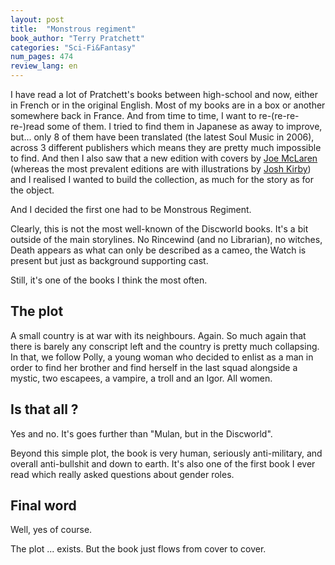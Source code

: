 ```yaml
---
layout: post
title:  "Monstrous regiment"
book_author: "Terry Pratchett"
categories: "Sci-Fi&Fantasy"
num_pages: 474
review_lang: en
---
```


I have read a lot of Pratchett's books between high-school and now, either in French or in the original English. Most of my books are in a box or another somewhere back in France. And from time to time, I want to re-(re-re-re-)read some of them. I tried to find them in Japanese as away to improve, but... only 8 of them have been translated (the latest Soul Music in 2006), across 3 different publishers which means they are pretty much impossible to find. And then I also saw that a new edition with covers by [Joe McLaren](https://www.joemclaren.com) (whereas the most prevalent editions are with illustrations by [Josh Kirby](https://www.joshkirbyart.com)) and I realised I wanted to build the collection, as much for the story as for the object. 

And I decided the first one had to be Monstrous Regiment.

Clearly, this is not the most well-known of the Discworld books. It's a bit outside of the main storylines. No Rincewind (and no Librarian), no witches, Death appears as what can only be described as a cameo, the Watch is present but just as background supporting cast.

Still, it's one of the books I think the most often.

## The plot

A small country is at war with its neighbours. Again. So much again that there is barely any conscript left and the country is pretty much collapsing. In that, we follow Polly, a young woman who decided to enlist as a man in order to find her brother and find herself in the last squad alongside a mystic, two escapees, a vampire, a troll and an Igor. All women.

## Is that all ?

Yes and no. It's goes further than "Mulan, but in the Discworld".

Beyond this simple plot, the book is very human, seriously anti-military, and overall anti-bullshit and down to earth. It's also one of the first book I ever read which really asked questions about gender roles.

## Final word

Well, yes of course.

The plot ... exists. But the book just flows from cover to cover.